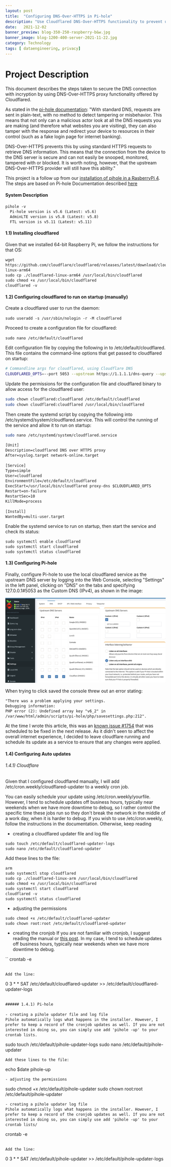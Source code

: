 ```yaml
---
layout: post
title:  "Configuring DNS-Over-HTTPS in Pi-hole"
description: "Use Cloudflared DNS-Over-HTTPS functionality to prevent using standard HTTPS requests to retrieve DNS information"
date:   2021-12-02
banner_preview: blog-350-250-raspberry-b&w.jpg
banner_image: blog-1200-400-server-2021-11-22.jpg
category: Technology
tags: [ dataengineering, privacy]
---
```


# Project Description
This document describes the steps taken to secure the DNS connection with incryption by using DNS-Over-HTTPS proxy functionality offered by Cloudflared. 

As stated in the [pi-hole documentation](https://docs.pi-hole.net/guides/dns/cloudflared/?h=update#automating-cloudflared-updates): "With standard DNS, requests are sent in plain-text, with no method to detect tampering or misbehavior. This means that not only can a malicious actor look at all the DNS requests you are making (and therefore what websites you are visiting), they can also tamper with the response and redirect your device to resources in their control (such as a fake login page for internet banking).

DNS-Over-HTTPS prevents this by using standard HTTPS requests to retrieve DNS information. This means that the connection from the device to the DNS server is secure and can not easily be snooped, monitored, tampered with or blocked. It is worth noting, however, that the upstream DNS-Over-HTTPS provider will still have this ability."


This project is a follow up from our [installation of pihole in a RasberryPi 4](https://aaas24.github.io/technology/2021/11/20/Pi-hole.html). The steps are based on Pi-hole Documentation described [here](https://docs.pi-hole.net/guides/dns/cloudflared/?h=update#automating-cloudflared-updates)

#### System Description 
```
pihole -v
  Pi-hole version is v5.6 (Latest: v5.6)
  AdminLTE version is v5.8 (Latest: v5.8)
  FTL version is v5.11 (Latest: v5.11)
```

#### 1.1) Installing cloudflared

Given that we installed 64-bit Raspberry Pi, we  follow the instructions for that OS: 

```
wget https://github.com/cloudflare/cloudflared/releases/latest/download/cloudflared-linux-arm64
sudo cp ./cloudflared-linux-arm64 /usr/local/bin/cloudflared
sudo chmod +x /usr/local/bin/cloudflared
cloudflared -v
```

#### 1.2) Configuring cloudflared to run on startup (manually)

Create a cloudflared user to run the daemon:

```sudo useradd -s /usr/sbin/nologin -r -M cloudflared```

Proceed to create a configuration file for cloudflared:

```sudo nano /etc/default/cloudflared```

Edit configuration file by copying the following in to /etc/default/cloudflared. This file contains the command-line options that get passed to cloudflared on startup:

``` bash
# Commandline args for cloudflared, using Cloudflare DNS
CLOUDFLARED_OPTS=--port 5053 --upstream https://1.1.1.1/dns-query --upstream https://1.0.0.1/dns-query
```

Update the permissions for the configuration file and cloudflared binary to allow access for the cloudflared user:

``` bash
sudo chown cloudflared:cloudflared /etc/default/cloudflared
sudo chown cloudflared:cloudflared /usr/local/bin/cloudflared
```

Then create the systemd script by copying the following into /etc/systemd/system/cloudflared.service. This will control the running of the service and allow it to run on startup:

``` bash
sudo nano /etc/systemd/system/cloudflared.service
```
```
[Unit]
Description=cloudflared DNS over HTTPS proxy
After=syslog.target network-online.target

[Service]
Type=simple
User=cloudflared
EnvironmentFile=/etc/default/cloudflared
ExecStart=/usr/local/bin/cloudflared proxy-dns $CLOUDFLARED_OPTS
Restart=on-failure
RestartSec=10
KillMode=process

[Install]
WantedBy=multi-user.target
```
Enable the systemd service to run on startup, then start the service and check its status:

```
sudo systemctl enable cloudflared
sudo systemctl start cloudflared
sudo systemctl status cloudflared
```

#### 1.3) Configuring Pi-hole

Finally, configure Pi-hole to use the local cloudflared service as the upstream DNS server by logging into the Web Console, selecting "Settings" in the left panel, clicking on "DNS" on the tabs and specifying 127.0.0.1#5053 as the Custom DNS (IPv4), as shown in the image:

<p align="center">
  <img src="https://github.com/aaas24/aaas24.github.io/blob/master/assets/post_files/2021-12-02-Configuring-DNS-Over-HTTPS-in-Pi-hole/configuring-Upstream-DNS-Servers.jpg" alt="Upstream DNS Servers" width="600">
</p>

When trying to click saved the console threw out an error stating: 
```
"There was a problem applying your settings.
Debugging information:
PHP error (2): Undefined array key "v6_2" in /var/www/html/admin/scripts/pi-hole/php/savesettings.php:212". 
```
At the time I wrote this article, this was an [known issue #1754](https://github.com/pi-hole/AdminLTE/issues/1754) that was scheduled to be fixed in the next release. As it didn't seen to affect the overall internet experience, I decided to leave cloudflare running and schedule its update as a service to ensure that any changes were applied. 


#### 1.4) Configuring Auto updates

###### 1.4.1) Cloudflare
Given that I configured cloudflared manually, I will add /etc/cron.weekly/cloudflared-updater to a weekly cron job. 



You can easily schedule your update using /etc/cron.weekly/yourfile. However, I tend to schedule updates off business hours, typically near weekends when we have more downtime to debug, so I rather control the specific time these jobs run so they don't break the network in the middle of a work day, when it is harder to debug. If you wish to use /etc/cron.weekly, follow the instructions in the documentation. Otherwise, keep reading

- creating a cloudflared updater file and log file

```
sudo touch /etc/default/cloudflared-updater-logs
sudo nano /etc/default/cloudflared-updater
```
Add these lines to the file:
```
arm
sudo systemctl stop cloudflared
sudo cp ./cloudflared-linux-arm /usr/local/bin/cloudflared
sudo chmod +x /usr/local/bin/cloudflared
sudo systemctl start cloudflared
cloudflared -v
sudo systemctl status cloudflared
```
- adjusting the permissions
```
sudo chmod +x /etc/default/cloudflared-updater
sudo chown root:root /etc/default/cloudflared-updater
```
- creating the cronjob
If you are not familiar with cronjob, I suggest reading the manual or [this post](/etc/cron.weekly/cloudflared-updater). In my case, I tend to schedule updates off business hours, typically near weekends when we have more downtime to debug. 

``
crontab -e
```

Add the line: 
```
0 3 * * SAT /etc/default/cloudflared-updater >> /etc/default/cloudflared-updater-logs
```

###### 1.4.1) Pi-hole

- creating a pihole updater file and log file
Pihole automatically logs what happens in the installer. However, I prefer to keep a record of the cronjob updates as well. If you are not interested in doing so, you can simply use add 'pihole -up' to your crontab lists. 

```
sudo touch /etc/default/pihole-updater-logs
sudo nano /etc/default/pihole-updater
```
Add these lines to the file: 
```
echo $date
pihole-up
```
- adjusting the permissions
```
sudo chmod +x /etc/default/pihole-updater
sudo chown root:root /etc/default/pihole-updater
```
- creating a pihole updater log file
Pihole automatically logs what happens in the installer. However, I prefer to keep a record of the cronjob updates as well. If you are not interested in doing so, you can simply use add 'pihole -up' to your crontab lists/

```
crontab -e
```

Add the line: 
```
0 3 * * SAT /etc/default/pihole-updater >> /etc/default/pihole-updater-logs
```